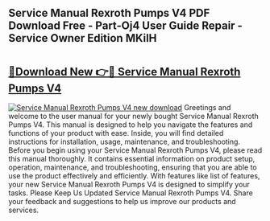 ## Service Manual Rexroth Pumps V4 PDF Download Free - Part-Oj4 User Guide Repair - Service Owner Edition MKilH

# <h2><a href="http://bc7240.oget.top/?id=Service+Manual+Rexroth+Pumps+V4">🔗Download New 👉🔴 Service Manual Rexroth Pumps V4</a></h2>

[![Service Manual Rexroth Pumps V4 new download](https://i.imgur.com/5g1atiW.png)](http://bc7240.oget.top/?id=Service+Manual+Rexroth+Pumps+V4)
Greetings and welcome to the user manual for your newly bought Service Manual Rexroth Pumps V4. This manual is designed to help you navigate the features and functions of your product with ease. Inside, you will find detailed instructions for installation, usage, maintenance, and troubleshooting. Before you begin using your Service Manual Rexroth Pumps V4, please read this manual thoroughly. It contains essential information on product setup, operation, maintenance, and troubleshooting, ensuring that you are able to use the product effectively and efficiently. With features like list of features, your new Service Manual Rexroth Pumps V4 is designed to simplify your tasks. Please Keep Us Updated Service Manual Rexroth Pumps V4. Share your feedback and suggestions to help us improve our products and services.
